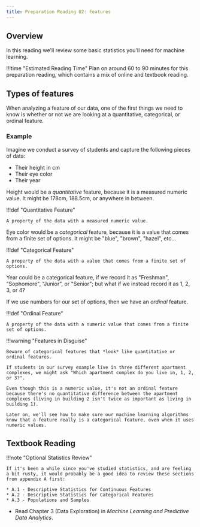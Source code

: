 ```yaml
---
title: Preparation Reading 02: Features
---
```


## Overview

In this reading we'll review some basic statistics you'll need for machine learning.

!!!time "Estimated Reading Time"
	Plan on around 60 to 90 minutes for this preparation reading, which contains a mix of online and textbook reading.

## Types of features

When analyzing a feature of our data, one of the first things we need to know is whether or not we are looking at a quantitative, categorical, or ordinal feature.

### Example

Imagine we conduct a survey of students and capture the following pieces of data:

* Their height in cm
* Their eye color
* Their year

Height would be a _quantitative_ feature, because it is a measured numeric value. It might be 178cm, 188.5cm, or anywhere in between.

!!!def "Quantitative Feature"
	
	A property of the data with a measured numeric value.


Eye color would be a _categorical_ feature, because it is a value that comes from a finite set of options. It might be "blue", "brown", "hazel", etc...

!!!def "Categorical Feature"

	A property of the data with a value that comes from a finite set of options.


Year could be a categorical feature, if we record it as "Freshman", "Sophomore", "Junior", or "Senior"; but what if we instead record it as 1, 2, 3, or 4? 

If we use numbers for our set of options, then we have an _ordinal_ feature.

!!!def "Ordinal Feature"

	A property of the data with a numeric value that comes from a finite set of options.


!!!warning "Features in Disguise"

	Beware of categorical features that *look* like quantitative or ordinal features. 

	If students in our survey example live in three different apartment complexes, we might ask "Which apartment complex do you live in, 1, 2, or 3?".

	Even though this is a numeric value, it's not an ordinal feature because there's no quantitative difference between the apartment complexes (living in building 2 isn't twice as important as living in building 1). 

	Later on, we'll see how to make sure our machine learning algorithms know that a feature really is a categorical feature, even when it uses numeric values.

## Textbook Reading

!!!note "Optional Statistics Review"

	If it's been a while since you've studied statistics, and are feeling a bit rusty, it would probably be a good idea to review these sections from appendix A first:

	* A.1 - Descriptive Statistics for Continuous Features
	* A.2 - Descriptive Statistics for Categorical Features
	* A.3 - Populations and Samples

* Read Chapter 3 (Data Exploration) in *Machine Learning and Predictive Data Analytics*.

